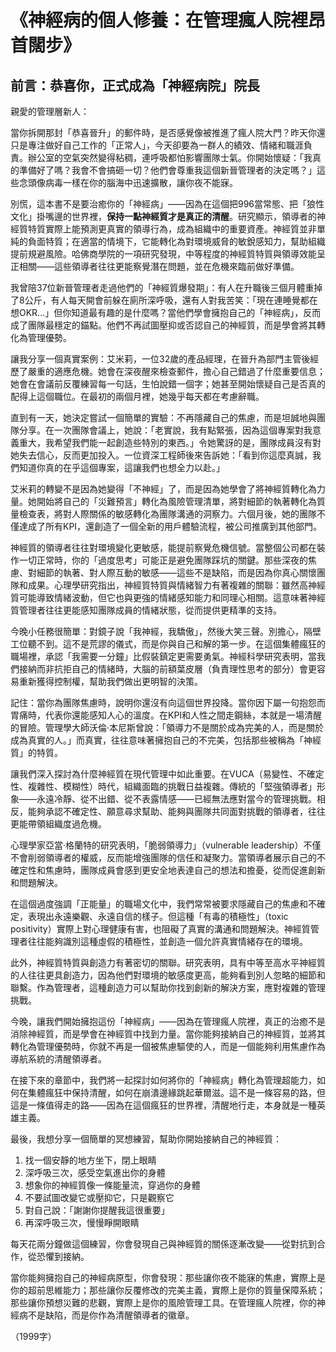 # 《神經病的個人修養：在管理瘋人院裡昂首闊步》

## 前言：恭喜你，正式成為「神經病院」院長

親愛的管理層新人：

當你拆開那封「恭喜晉升」的郵件時，是否感覺像被推進了瘋人院大門？昨天你還只是專注做好自己工作的「正常人」，今天卻要為一群人的績效、情緒和職涯負責。辦公室的空氣突然變得粘稠，連呼吸都怕影響團隊士氣。你開始懷疑：「我真的準備好了嗎？我會不會搞砸一切？他們會尊重我這個新晉管理者的決定嗎？」這些念頭像病毒一樣在你的腦海中迅速擴散，讓你夜不能寐。

別慌，這本書不是要治癒你的「神經病」——因為在這個把996當常態、把「狼性文化」掛嘴邊的世界裡，**保持一點神經質才是真正的清醒**。研究顯示，領導者的神經質特質實際上能預測更真實的領導行為，成為組織中的重要資產。神經質並非單純的負面特質；在適當的情境下，它能轉化為對環境威脅的敏銳感知力，幫助組織提前規避風險。哈佛商學院的一項研究發現，中等程度的神經質特質與領導效能呈正相關——這些領導者往往更能察覺潛在問題，並在危機來臨前做好準備。

我曾陪37位新晉管理者走過他們的「神經質爆發期」：有人在升職後三個月體重掉了8公斤，有人每天開會前躲在廁所深呼吸，還有人對我苦笑：「現在連睡覺都在想OKR...」但你知道最有趣的是什麼嗎？當他們學會擁抱自己的「神經病」，反而成了團隊最穩定的錨點。他們不再試圖壓抑或否認自己的神經質，而是學會將其轉化為管理優勢。

讓我分享一個真實案例：艾米莉，一位32歲的產品經理，在晉升為部門主管後經歷了嚴重的適應危機。她會在深夜醒來檢查郵件，擔心自己錯過了什麼重要信息；她會在會議前反覆練習每一句話，生怕說錯一個字；她甚至開始懷疑自己是否真的配得上這個職位。在最初的兩個月裡，她幾乎每天都在考慮辭職。

直到有一天，她決定嘗試一個簡單的實驗：不再隱藏自己的焦慮，而是坦誠地與團隊分享。在一次團隊會議上，她說：「老實說，我有點緊張，因為這個專案對我意義重大，我希望我們能一起創造些特別的東西。」令她驚訝的是，團隊成員沒有對她失去信心，反而更加投入。一位資深工程師後來告訴她：「看到你這麼真誠，我們知道你真的在乎這個專案，這讓我們也想全力以赴。」

艾米莉的轉變不是因為她變得「不神經」了，而是因為她學會了將神經質轉化為力量。她開始將自己的「災難預言」轉化為風險管理清單，將對細節的執著轉化為質量檢查表，將對人際關係的敏感轉化為團隊溝通的洞察力。六個月後，她的團隊不僅達成了所有KPI，還創造了一個全新的用戶體驗流程，被公司推廣到其他部門。

神經質的領導者往往對環境變化更敏感，能提前察覺危機信號。當整個公司都在裝作一切正常時，你的「過度思考」可能正是避免團隊踩坑的關鍵。那些深夜的焦慮、對細節的執著、對人際互動的敏感——這些不是缺陷，而是因為你真心關懷團隊和成果。心理學研究指出，神經質特質與情緒智力有著複雜的關聯：雖然高神經質可能導致情緒波動，但它也與更強的情緒感知能力和同理心相關。這意味著神經質管理者往往更能感知團隊成員的情緒狀態，從而提供更精準的支持。

今晚小任務很簡單：對鏡子說「我神經，我驕傲」，然後大笑三聲。別擔心，隔壁工位聽不到。這不是荒謬的儀式，而是你與自己和解的第一步。在這個集體瘋狂的職場裡，承認「我需要一分鐘」比假裝鎮定更需要勇氣。神經科學研究表明，當我們接納而非抗拒自己的情緒時，大腦的前額葉皮層（負責理性思考的部分）會更容易重新獲得控制權，幫助我們做出更明智的決策。

記住：當你為團隊焦慮時，說明你還沒有向這個世界投降。當你因下屬一句抱怨而胃痛時，代表你還能感知人心的溫度。在KPI和人性之間走鋼絲，本就是一場清醒的冒險。管理學大師沃倫·本尼斯曾說：「領導力不是關於成為完美的人，而是關於成為真實的人。」而真實，往往意味著擁抱自己的不完美，包括那些被稱為「神經質」的特質。

讓我們深入探討為什麼神經質在現代管理中如此重要。在VUCA（易變性、不確定性、複雜性、模糊性）時代，組織面臨的挑戰日益複雜。傳統的「堅強領導者」形象——永遠冷靜、從不出錯、從不表露情感——已經無法應對當今的管理挑戰。相反，能夠承認不確定性、願意尋求幫助、能夠與團隊共同面對挑戰的領導者，往往更能帶領組織度過危機。

心理學家亞當·格蘭特的研究表明，「脆弱領導力」（vulnerable leadership）不僅不會削弱領導者的權威，反而能增強團隊的信任和凝聚力。當領導者展示自己的不確定性和焦慮時，團隊成員會感到更安全地表達自己的想法和擔憂，從而促進創新和問題解決。

在這個過度強調「正能量」的職場文化中，我們常常被要求隱藏自己的焦慮和不確定，表現出永遠樂觀、永遠自信的樣子。但這種「有毒的積極性」（toxic positivity）實際上對心理健康有害，也阻礙了真實的溝通和問題解決。神經質管理者往往能夠識別這種虛假的積極性，並創造一個允許真實情緒存在的環境。

此外，神經質特質與創造力有著密切的關聯。研究表明，具有中等至高水平神經質的人往往更具創造力，因為他們對環境的敏感度更高，能夠看到別人忽略的細節和聯繫。作為管理者，這種創造力可以幫助你找到創新的解決方案，應對複雜的管理挑戰。

今晚，讓我們開始擁抱這份「神經病」——因為在管理瘋人院裡，真正的治癒不是消除神經質，而是學會在神經質中找到力量。當你能夠接納自己的神經質，並將其轉化為管理優勢時，你就不再是一個被焦慮驅使的人，而是一個能夠利用焦慮作為導航系統的清醒領導者。

在接下來的章節中，我們將一起探討如何將你的「神經病」轉化為管理超能力，如何在集體瘋狂中保持清醒，如何在崩潰邊緣跳起華爾滋。這不是一條容易的路，但這是一條值得走的路——因為在這個瘋狂的世界裡，清醒地行走，本身就是一種英雄主義。

最後，我想分享一個簡單的冥想練習，幫助你開始接納自己的神經質：

1. 找一個安靜的地方坐下，閉上眼睛
2. 深呼吸三次，感受空氣進出你的身體
3. 想象你的神經質像一條能量流，穿過你的身體
4. 不要試圖改變它或壓抑它，只是觀察它
5. 對自己說：「謝謝你提醒我這很重要」
6. 再深呼吸三次，慢慢睜開眼睛

每天花兩分鐘做這個練習，你會發現自己與神經質的關係逐漸改變——從對抗到合作，從恐懼到接納。

當你能夠擁抱自己的神經病原型，你會發現：那些讓你夜不能寐的焦慮，實際上是你的超前思維能力；那些讓你反覆修改的完美主義，實際上是你的質量保障系統；那些讓你預想災難的悲觀，實際上是你的風險管理工具。在管理瘋人院裡，你的神經病不是缺陷，而是你作為清醒領導者的徽章。

（1999字）
